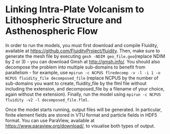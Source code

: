 # Linking Intra-Plate Volcanism to Lithospheric Structure and Asthenospheric Flow

In order to run the models, you must first download and compile Fluidity, available at https://github.com/FluidityProject/fluidity. Then, make sure to generate the mesh file by executing `gmsh -NDIM geo_file.geo`(replace NDIM by 2 or 3) - you can download Gmsh at http://gmsh.info/. You should also decompose the problem into multiple sub-domains to benefit from parallelism - for example, use `mpirun -c NCPUS flredecomp -v -l -i 1 -o NCPUS fluidity_file decomposed_file` (replace NCPUS by the number of sub-domains you want to create, fluidity_file by the flml file without including the extension, and decomposed_file by a filename of your choice, again without the extension). Finally, run the model using `mpirun -c NCPUS fluidity -v2 -l decomposed_file.flml`.

Once the model starts running, output files will be generated. In particular, finite element fields are stored in VTU format and particle fields in HDF5 format. You can use ParaView, available at https://www.paraview.org/download/, to visualise both types of output.
